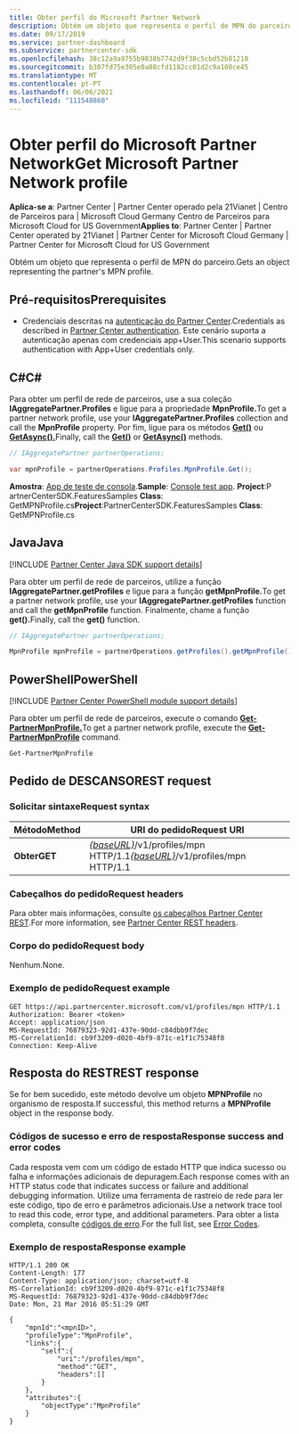 ```yaml
---
title: Obter perfil do Microsoft Partner Network
description: Obtém um objeto que representa o perfil de MPN do parceiro.
ms.date: 09/17/2019
ms.service: partner-dashboard
ms.subservice: partnercenter-sdk
ms.openlocfilehash: 38c12a9a9755b9838b7742d9f38c5cbd52b81210
ms.sourcegitcommit: b307fd75e305e0a88cfd1182cc01d2c9a108ce45
ms.translationtype: MT
ms.contentlocale: pt-PT
ms.lasthandoff: 06/06/2021
ms.locfileid: "111548860"
---
```

# <a name="get-microsoft-partner-network-profile"></a><span data-ttu-id="cdb3d-103">Obter perfil do Microsoft Partner Network</span><span class="sxs-lookup"><span data-stu-id="cdb3d-103">Get Microsoft Partner Network profile</span></span>

<span data-ttu-id="cdb3d-104">**Aplica-se a**: Partner Center | Partner Center operado pela 21Vianet | Centro de Parceiros para | Microsoft Cloud Germany Centro de Parceiros para Microsoft Cloud for US Government</span><span class="sxs-lookup"><span data-stu-id="cdb3d-104">**Applies to**: Partner Center | Partner Center operated by 21Vianet | Partner Center for Microsoft Cloud Germany | Partner Center for Microsoft Cloud for US Government</span></span>

<span data-ttu-id="cdb3d-105">Obtém um objeto que representa o perfil de MPN do parceiro.</span><span class="sxs-lookup"><span data-stu-id="cdb3d-105">Gets an object representing the partner's MPN profile.</span></span>

## <a name="prerequisites"></a><span data-ttu-id="cdb3d-106">Pré-requisitos</span><span class="sxs-lookup"><span data-stu-id="cdb3d-106">Prerequisites</span></span>

- <span data-ttu-id="cdb3d-107">Credenciais descritas na [autenticação do Partner Center](partner-center-authentication.md).</span><span class="sxs-lookup"><span data-stu-id="cdb3d-107">Credentials as described in [Partner Center authentication](partner-center-authentication.md).</span></span> <span data-ttu-id="cdb3d-108">Este cenário suporta a autenticação apenas com credenciais app+User.</span><span class="sxs-lookup"><span data-stu-id="cdb3d-108">This scenario supports authentication with App+User credentials only.</span></span>

## <a name="c"></a><span data-ttu-id="cdb3d-109">C\#</span><span class="sxs-lookup"><span data-stu-id="cdb3d-109">C\#</span></span>

<span data-ttu-id="cdb3d-110">Para obter um perfil de rede de parceiros, use a sua coleção **IAggregatePartner.Profiles** e ligue para a propriedade **MpnProfile.**</span><span class="sxs-lookup"><span data-stu-id="cdb3d-110">To get a partner network profile, use your **IAggregatePartner.Profiles** collection and call the **MpnProfile** property.</span></span> <span data-ttu-id="cdb3d-111">Por fim, ligue para os métodos [**Get()**](/dotnet/api/microsoft.store.partnercenter.profiles.impnprofile.get) ou [**GetAsync().**](/dotnet/api/microsoft.store.partnercenter.profiles.impnprofile.getasync)</span><span class="sxs-lookup"><span data-stu-id="cdb3d-111">Finally, call the [**Get()**](/dotnet/api/microsoft.store.partnercenter.profiles.impnprofile.get) or [**GetAsync()**](/dotnet/api/microsoft.store.partnercenter.profiles.impnprofile.getasync) methods.</span></span>

``` csharp
// IAggregatePartner partnerOperations;

var mpnProfile = partnerOperations.Profiles.MpnProfile.Get();
```

<span data-ttu-id="cdb3d-112">**Amostra**: [App de teste de consola](console-test-app.md).</span><span class="sxs-lookup"><span data-stu-id="cdb3d-112">**Sample**: [Console test app](console-test-app.md).</span></span> <span data-ttu-id="cdb3d-113">**Project**:P artnerCenterSDK.FeaturesSamples **Class**: GetMPNProfile.cs</span><span class="sxs-lookup"><span data-stu-id="cdb3d-113">**Project**:PartnerCenterSDK.FeaturesSamples **Class**: GetMPNProfile.cs</span></span>

## <a name="java"></a><span data-ttu-id="cdb3d-114">Java</span><span class="sxs-lookup"><span data-stu-id="cdb3d-114">Java</span></span>

[!INCLUDE [Partner Center Java SDK support details](../includes/java-sdk-support.md)]

<span data-ttu-id="cdb3d-115">Para obter um perfil de rede de parceiros, utilize a função **IAggregatePartner.getProfiles** e ligue para a função **getMpnProfile.**</span><span class="sxs-lookup"><span data-stu-id="cdb3d-115">To get a partner network profile, use your **IAggregatePartner.getProfiles** function and call the **getMpnProfile** function.</span></span> <span data-ttu-id="cdb3d-116">Finalmente, chame a função **get().**</span><span class="sxs-lookup"><span data-stu-id="cdb3d-116">Finally, call the **get()** function.</span></span>

```java
// IAggregatePartner partnerOperations;

MpnProfile mpnProfile = partnerOperations.getProfiles().getMpnProfile().get();
```

## <a name="powershell"></a><span data-ttu-id="cdb3d-117">PowerShell</span><span class="sxs-lookup"><span data-stu-id="cdb3d-117">PowerShell</span></span>

[!INCLUDE [Partner Center PowerShell module support details](../includes/powershell-module-support.md)]

<span data-ttu-id="cdb3d-118">Para obter um perfil de rede de parceiros, execute o comando [**Get-PartnerMpnProfile.**](https://github.com/Microsoft/Partner-Center-PowerShell/blob/master/docs/help/Get-PartnerMpnProfile.md)</span><span class="sxs-lookup"><span data-stu-id="cdb3d-118">To get a partner network profile, execute the [**Get-PartnerMpnProfile**](https://github.com/Microsoft/Partner-Center-PowerShell/blob/master/docs/help/Get-PartnerMpnProfile.md) command.</span></span>

```powershell
Get-PartnerMpnProfile
```

## <a name="rest-request"></a><span data-ttu-id="cdb3d-119">Pedido de DESCANSO</span><span class="sxs-lookup"><span data-stu-id="cdb3d-119">REST request</span></span>

### <a name="request-syntax"></a><span data-ttu-id="cdb3d-120">Solicitar sintaxe</span><span class="sxs-lookup"><span data-stu-id="cdb3d-120">Request syntax</span></span>

| <span data-ttu-id="cdb3d-121">Método</span><span class="sxs-lookup"><span data-stu-id="cdb3d-121">Method</span></span>  | <span data-ttu-id="cdb3d-122">URI do pedido</span><span class="sxs-lookup"><span data-stu-id="cdb3d-122">Request URI</span></span>                                                          |
|---------|----------------------------------------------------------------------|
| <span data-ttu-id="cdb3d-123">**Obter**</span><span class="sxs-lookup"><span data-stu-id="cdb3d-123">**GET**</span></span> | <span data-ttu-id="cdb3d-124">[*{baseURL}*](partner-center-rest-urls.md)/v1/profiles/mpn HTTP/1.1</span><span class="sxs-lookup"><span data-stu-id="cdb3d-124">[*{baseURL}*](partner-center-rest-urls.md)/v1/profiles/mpn HTTP/1.1</span></span> |

### <a name="request-headers"></a><span data-ttu-id="cdb3d-125">Cabeçalhos do pedido</span><span class="sxs-lookup"><span data-stu-id="cdb3d-125">Request headers</span></span>

<span data-ttu-id="cdb3d-126">Para obter mais informações, consulte [os cabeçalhos Partner Center REST](headers.md).</span><span class="sxs-lookup"><span data-stu-id="cdb3d-126">For more information, see [Partner Center REST headers](headers.md).</span></span>

### <a name="request-body"></a><span data-ttu-id="cdb3d-127">Corpo do pedido</span><span class="sxs-lookup"><span data-stu-id="cdb3d-127">Request body</span></span>

<span data-ttu-id="cdb3d-128">Nenhum.</span><span class="sxs-lookup"><span data-stu-id="cdb3d-128">None.</span></span>

### <a name="request-example"></a><span data-ttu-id="cdb3d-129">Exemplo de pedido</span><span class="sxs-lookup"><span data-stu-id="cdb3d-129">Request example</span></span>

```http
GET https://api.partnercenter.microsoft.com/v1/profiles/mpn HTTP/1.1
Authorization: Bearer <token>
Accept: application/json
MS-RequestId: 76879323-92d1-437e-90dd-c84dbb9f7dec
MS-CorrelationId: cb9f3209-d020-4bf9-871c-e1f1c75348f8
Connection: Keep-Alive
```

## <a name="rest-response"></a><span data-ttu-id="cdb3d-130">Resposta do REST</span><span class="sxs-lookup"><span data-stu-id="cdb3d-130">REST response</span></span>

<span data-ttu-id="cdb3d-131">Se for bem sucedido, este método devolve um objeto **MPNProfile** no organismo de resposta.</span><span class="sxs-lookup"><span data-stu-id="cdb3d-131">If successful, this method returns a **MPNProfile** object in the response body.</span></span>

### <a name="response-success-and-error-codes"></a><span data-ttu-id="cdb3d-132">Códigos de sucesso e erro de resposta</span><span class="sxs-lookup"><span data-stu-id="cdb3d-132">Response success and error codes</span></span>

<span data-ttu-id="cdb3d-133">Cada resposta vem com um código de estado HTTP que indica sucesso ou falha e informações adicionais de depuragem.</span><span class="sxs-lookup"><span data-stu-id="cdb3d-133">Each response comes with an HTTP status code that indicates success or failure and additional debugging information.</span></span> <span data-ttu-id="cdb3d-134">Utilize uma ferramenta de rastreio de rede para ler este código, tipo de erro e parâmetros adicionais.</span><span class="sxs-lookup"><span data-stu-id="cdb3d-134">Use a network trace tool to read this code, error type, and additional parameters.</span></span> <span data-ttu-id="cdb3d-135">Para obter a lista completa, consulte [códigos de erro](error-codes.md).</span><span class="sxs-lookup"><span data-stu-id="cdb3d-135">For the full list, see [Error Codes](error-codes.md).</span></span>

### <a name="response-example"></a><span data-ttu-id="cdb3d-136">Exemplo de resposta</span><span class="sxs-lookup"><span data-stu-id="cdb3d-136">Response example</span></span>

```http
HTTP/1.1 200 OK
Content-Length: 177
Content-Type: application/json; charset=utf-8
MS-CorrelationId: cb9f3209-d020-4bf9-871c-e1f1c75348f8
MS-RequestId: 76879323-92d1-437e-90dd-c84dbb9f7dec
Date: Mon, 21 Mar 2016 05:51:29 GMT

{
    "mpnId":"<mpnID>",
    "profileType":"MpnProfile",
    "links":{
        "self":{
            "uri":"/profiles/mpn",
            "method":"GET",
            "headers":[]
        }
    },
    "attributes":{
        "objectType":"MpnProfile"
    }
}
```
